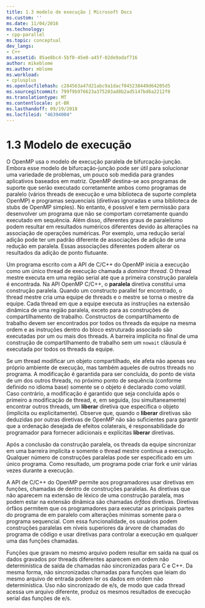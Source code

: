```yaml
---
title: 1.3 modelo de execução | Microsoft Docs
ms.custom: ''
ms.date: 11/04/2016
ms.technology:
- cpp-parallel
ms.topic: conceptual
dev_langs:
- C++
ms.assetid: 85ae8bc4-5bf0-45e0-a45f-02de9adaf716
author: mikeblome
ms.author: mblome
ms.workload:
- cplusplus
ms.openlocfilehash: c284563a47d21abc9a1dacf045238449d64205d5
ms.sourcegitcommit: 799f9b976623a375203ad8b2ad5147bd6a2212f0
ms.translationtype: MT
ms.contentlocale: pt-BR
ms.lasthandoff: 09/19/2018
ms.locfileid: "46394004"
---
```

# <a name="13-execution-model"></a>1.3 Modelo de execução

O OpenMP usa o modelo de execução paralela de bifurcação-junção. Embora esse modelo de bifurcação-junção pode ser útil para solucionar uma variedade de problemas, um pouco sob medida para grandes aplicativos baseados em matriz. OpenMP destina-se aos programas de suporte que serão executado corretamente ambos como programas de paralelo (vários threads de execução e uma biblioteca de suporte completa OpenMP) e programas sequenciais (diretivas ignoradas e uma biblioteca de stubs de OpenMP simples). No entanto, é possível e tem permissão para desenvolver um programa que não se comportam corretamente quando executado em sequência. Além disso, diferentes graus de paralelismo podem resultar em resultados numéricos diferentes devido às alterações na associação de operações numéricas. Por exemplo, uma redução serial adição pode ter um padrão diferente de associações de adição de uma redução em paralela. Essas associações diferentes podem alterar os resultados da adição de ponto flutuante.

Um programa escrito com a API de C/C++ do OpenMP inicia a execução como um único thread de execução chamada a *dominar thread*. O thread mestre executa em uma região serial até que a primeira construção paralela é encontrada. Na API OpenMP C/C++, o **paralela** diretiva constitui uma construção paralela. Quando um constructo parallel for encontrado, o thread mestre cria uma equipe de threads e o mestre se torna o mestre da equipe. Cada thread em que a equipe executa as instruções na extensão dinâmica de uma região paralela, exceto para as construções de compartilhamento de trabalho. Constructos de compartilhamento de trabalho devem ser encontrados por todos os threads da equipe na mesma ordem e as instruções dentro do bloco estruturado associado são executadas por um ou mais dos threads. A barreira implícita no final de uma construção de compartilhamento de trabalho sem um `nowait` cláusula é executada por todos os threads da equipe.

Se um thread modificar um objeto compartilhado, ele afeta não apenas seu próprio ambiente de execução, mas também aqueles de outros threads no programa. A modificação é garantida para ser concluída, do ponto de vista de um dos outros threads, no próximo ponto de sequência (conforme definido no idioma base) somente se o objeto é declarado como volátil. Caso contrário, a modificação é garantido que seja concluída após o primeiro a modificação de thread, e, em seguida, (ou simultaneamente) encontrar outros threads, um **liberar** diretiva que especifica o objeto (implícita ou explicitamente). Observe que, quando o **liberar** diretivas são deduzidas por outras diretivas de OpenMP não são suficientes para garantir que a ordenação desejada de efeitos colaterais, é responsabilidade do programador para fornecer adicionais e explícitas  **liberar** diretivas.

Após a conclusão da construção paralela, os threads da equipe sincronizar em uma barreira implícita e somente o thread mestre continua a execução. Qualquer número de construções paralelas pode ser especificado em um único programa. Como resultado, um programa pode criar fork e unir várias vezes durante a execução.

A API de C/C++ do OpenMP permite aos programadores usar diretivas em funções, chamadas de dentro de construções paralelas. As diretivas que não aparecem na extensão de léxico de uma construção paralela, mas podem estar na extensão dinâmica são chamadas *órfãos* diretivas. Diretivas órfãos permitem que os programadores para executar as principais partes do programa de em paralelo com alterações mínimas somente para o programa sequencial. Com essa funcionalidade, os usuários podem construções paralelas em níveis superiores da árvore de chamadas do programa de código e usar diretivas para controlar a execução em qualquer uma das funções chamadas.

Funções que gravam no mesmo arquivo podem resultar em saída na qual os dados gravados por threads diferentes aparecem em ordem não determinística de saída de chamadas não sincronizadas para C e C++. Da mesma forma, não sincronizadas chamadas para funções que leiam do mesmo arquivo de entrada podem ler os dados em ordem não determinística. Uso não sincronizado de e/s, de modo que cada thread acessa um arquivo diferente, produz os mesmos resultados de execução serial das funções de e/s.